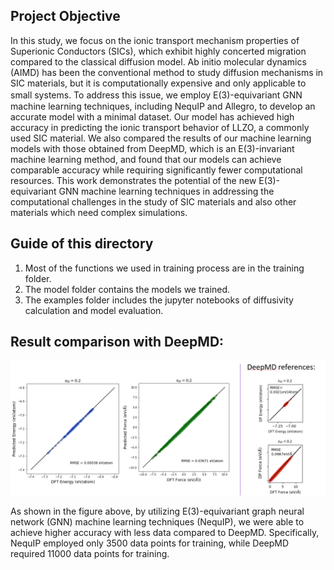 ## Project Objective

In this study, we focus on the ionic transport mechanism properties of Superionic Conductors (SICs), which exhibit highly concerted migration compared to the classical diffusion model. Ab initio molecular dynamics (AIMD) has been the conventional method to study diffusion mechanisms in SIC materials, but it is computationally expensive and only applicable to small systems. To address this issue, we employ E(3)-equivariant GNN　machine learning techniques, including NequIP and Allegro, to develop an accurate model with a minimal dataset. Our model has achieved high accuracy in predicting the ionic transport behavior of LLZO, a commonly used SIC material. We also compared the results of our machine learning models with those obtained from DeepMD, which is an E(3)-invariant machine learning method, and found that our models can achieve comparable accuracy while requiring significantly fewer computational resources. This work demonstrates the potential of the new E(3)-equivariant GNN machine learning techniques in addressing the computational challenges in the study of SIC materials and also other materials which need complex simulations.

## Guide of this directory
1. Most of the functions we used in training process are in the training folder.
2. The model folder contains the models we trained.
3. The examples folder includes the jupyter notebooks of diffusivity calculation and model evaluation.

## Result comparison with DeepMD:

<img src=https://github.com/william860925/SIC-Ionic-Transport-Properties-Analysis-by-ML/blob/main/doc/comparison_figure.png width=700 p align="center">

As shown in the figure above, by utilizing E(3)-equivariant graph neural network (GNN) machine learning techniques (NequIP), we were able to achieve higher accuracy with less data compared to DeepMD. Specifically, NequIP employed only 3500 data points for training, while DeepMD required 11000 data points for training.
